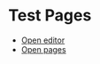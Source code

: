 # Test Pages

* [Open editor](https://github.com/codespaces/refactored-succotash-5r56gp7p5hvv9g?editor=web)
* [Open pages](https://tsi.github.io/test-pages/)

